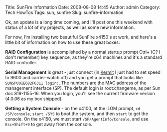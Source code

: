 Title: SunFire Information
Date: 2008-08-08 14:45
Author: admin
Category: Tech HowTos
Tags: sun, sunfire
Slug: sunfire-information

Ok, an update is a long time coming, and I'll post one this weekend with
status of a lot of my projects, as well as some new information.

For now, I'm installing two beautiful SunFire x4150's at work, and
here's a little bit of information on how to use these great boxes:

<span style="font-weight: bold;">RAID Configuration</span> is
accomplished by a normal startup prompt Ctrl+ (C? I don't remember) key
sequence, as they're x64 machines and it's a standard RAID controller.

<span style="font-weight: bold;">Serial Management</span> is great -
just connect (in [Kermit](http://www.columbia.edu/kermit/ck80.html) I
just had to set speed to 9600 and carrier-watch off) and you get a
prompt that looks like `SUNSP001E682F6311 login:`. The numbers are the
MAC address of the management interface (SP). The default login is
root:changeme, as per Sun doc 819-1155-16. When you login, you'll see
the current firmware version (4.0.06 as my box shipped).

<span style="font-weight: bold;">Getting a System Console</span> - on
the x4100, at the iLOM prompt, `cd /SP/console`, `start /SYS` to boot
the system, and then `start` to get the console. On the x4150, we must
start `/SP/AgentInfo/Console`, and use `Esc+Shift+9` to get away from
the console.
